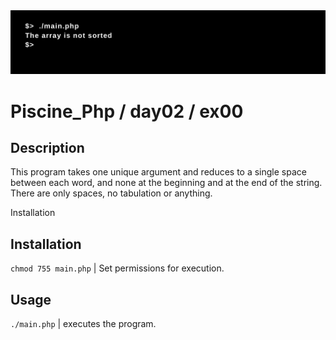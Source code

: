 <img src="../../resources/images/ft_is_sort.png" width="1200">

# Piscine_Php / day02 / ex00

## Description
This program takes one unique argument and reduces to a single space between each word, and none at the beginning and at the end of the string. There are only spaces, no tabulation or anything.

Installation

## Installation
`chmod 755 main.php` | Set permissions for execution.

## Usage
`./main.php` | executes the program.
